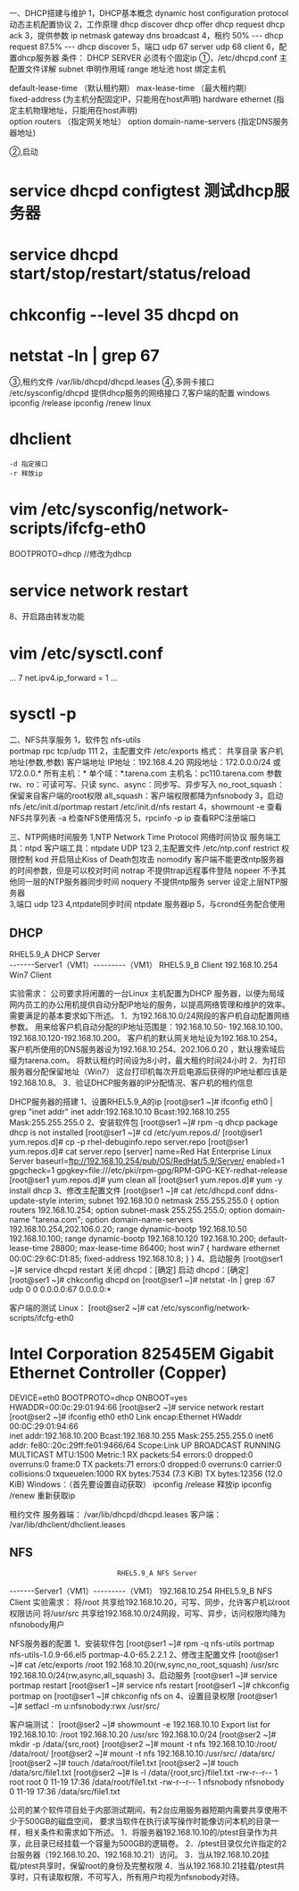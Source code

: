 一、DHCP搭建与维护
1，DHCP基本概念
	dynamic host configuration protocol 动态主机配置协议
2，工作原理
	dhcp discover
	dhcp offer
	dhcp request
	dhcp ack
3，提供参数
	ip netmask gateway dns broadcast
4，租约
	50%   --- dhcp request
	87.5% --- dhcp discover
5，端口
	udp 67  server
	udp 68  client
6，配置dhcp服务器
条件：
DHCP SERVER 必须有个固定ip
①，/etc/dhcpd.conf 主配置文件详解
subnet 		申明作用域
range  		地址池
host   		绑定主机

default-lease-time  （默认租约期）
max-lease-time      （最大租约期）	        
fixed-address        (为主机分配固定IP，只能用在host声明)	
hardware   ethernet  (指定主机物理地址，只能用在host声明)	
option  routers        （指定网关地址）
option  domain-name-servers    (指定DNS服务器地址)

②,启动
# service dhcpd configtest	测试dhcp服务器
# service dhcpd start/stop/restart/status/reload
# chkconfig --level 35 dhcpd on
# netstat -ln | grep 67
③,租约文件
/var/lib/dhcpd/dhcpd.leases
④,多网卡接口
/etc/sysconfig/dhcpd	提供dhcp服务的网络接口
7,客户端的配置
windows
	ipconfig /release
	ipconfig /renew
linux
# dhclient
	-d 指定接口
	-r 释放ip
# vim /etc/sysconfig/network-scripts/ifcfg-eth0
BOOTPROTO=dhcp   		//修改为dhcp
# service network restart
8、开启路由转发功能
# vim /etc/sysctl.conf 
...
  7 net.ipv4.ip_forward = 1
...
# sysctl -p

二、NFS共享服务
1，软件包
	nfs-utils	
	portmap	rpc  tcp/udp 111
2，主配置文件
	/etc/exports
格式：
共享目录	 客户机地址(参数,参数)
客户端地址
	IP地址：192.168.4.20
	网段地址：172.0.0.0/24 或 172.0.0.*
	所有主机：*
	单个域：*.tarena.com 
	主机名：pc110.tarena.com
参数
	rw、ro：可读可写、只读
	sync、async：同步写、异步写入
	no_root_squash：保留来自客户端的root权限
	all_squash：客户端权限都降为nfsnobody
3，启动nfs
	/etc/init.d/portmap restart
	/etc/init.d/nfs restart
4，showmount	
	-e	查看NFS共享列表
	-a	检查NFS使用情况
5，rpcinfo -p ip	查看RPC注册端口

三、NTP网络时间服务
1,NTP Network Time Protocol   网络时间协议
服务端工具：ntpd
客户端工具：ntpdate
UDP 123
2,主配置文件
/etc/ntp.conf
restrict	    权限控制
      kod	         开启阻止Kiss of Death包攻击
      nomodify    客户端不能更改ntp服务器的时间参数，但是可以校对时间
      notrap        不提供trap远程事件登陆
      nopeer        不予其他同一层的NTP服务器同步时间
     noquery       不提供ntp服务	
server	    设定上层NTP服务器	
3,端口
	udp 123
4,ntpdate同步时间
	ntpdate 服务器ip
5，与crond任务配合使用

## DHCP
RHEL5.9_A  DHCP Server	
-------Server1（VM1）---------（VM1） RHEL5.9_B  Client
      192.168.10.254                                   Win7  	 Client

实验需求：
公司要求将闲置的一台Linux 主机配置为DHCP 服务器，以便为局域网内员工的办公用机提供自动分配IP地址的服务，以提高网络管理和维护的效率。需要满足的基本要求如下所述。
1．为192.168.10.0/24网段的客户机自动配置网络参数。
	用来给客户机自动分配的IP地址范围是：192.168.10.50-	192.168.10.100、192.168.10.120-192.168.10.200。
	客户机的默认网关地址设为192.168.10.254。
	客户机所使用的DNS服务器设为192.168.10.254、202.106.0.20	，默认搜索域后缀为tarena.com。
	将默认租约时间设为8小时，最大租约时间24小时
2．为打印服务器分配保留地址（Win7）
	这台打印机每次开启电源后获得的IP地址都应该是192.168.10.8。
3．验证DHCP服务器的IP分配情况、客户机的租约信息

DHCP服务器的搭建
1、设置RHEL5.9_A的ip
[root@ser1 ~]# ifconfig eth0 | grep "inet addr"
          inet addr:192.168.10.10  Bcast:192.168.10.255  Mask:255.255.255.0
2、安装软件包
[root@ser1 ~]# rpm -q dhcp
package dhcp is not installed
[root@ser1 ~]# cd /etc/yum.repos.d/
[root@ser1 yum.repos.d]# cp -p rhel-debuginfo.repo server.repo
[root@ser1 yum.repos.d]# cat server.repo 
[server]
name=Red Hat Enterprise Linux Server 
baseurl=ftp://192.168.10.254/pub/OS/RedHat/5.9/Server/
enabled=1
gpgcheck=1
gpgkey=file:///etc/pki/rpm-gpg/RPM-GPG-KEY-redhat-release
[root@ser1 yum.repos.d]# yum clean all
[root@ser1 yum.repos.d]# yum -y install dhcp
3、修改主配置文件
[root@ser1 ~]# cat /etc/dhcpd.conf 
ddns-update-style interim;
subnet 192.168.10.0 netmask 255.255.255.0 {
        option routers                  192.168.10.254;
        option subnet-mask              255.255.255.0;
        option domain-name              "tarena.com";
        option domain-name-servers      192.168.10.254,202.106.0.20;
        range dynamic-bootp 192.168.10.50 192.168.10.100;
        range dynamic-bootp 192.168.10.120 192.168.10.200;
        default-lease-time 28800;
        max-lease-time 86400;
        host win7 {
                hardware ethernet 00:0C:29:6C:D1:85;
                fixed-address 192.168.10.8;
        }
}
4、启动服务
[root@ser1 ~]# service dhcpd restart
关闭 dhcpd：[确定]
启动 dhcpd：[确定]
[root@ser1 ~]# chkconfig dhcpd on
[root@ser1 ~]# netstat -ln | grep :67
udp        0      0 0.0.0.0:67                  0.0.0.0:*

客户端的测试
Linux：
[root@ser2 ~]# cat /etc/sysconfig/network-scripts/ifcfg-eth0
# Intel Corporation 82545EM Gigabit Ethernet Controller (Copper)
DEVICE=eth0
BOOTPROTO=dhcp
ONBOOT=yes
HWADDR=00:0c:29:01:94:66
[root@ser2 ~]# service network restart
[root@ser2 ~]# ifconfig eth0
eth0      Link encap:Ethernet  HWaddr 00:0C:29:01:94:66  
          inet addr:192.168.10.200  Bcast:192.168.10.255  Mask:255.255.255.0
          inet6 addr: fe80::20c:29ff:fe01:9466/64 Scope:Link
          UP BROADCAST RUNNING MULTICAST  MTU:1500  Metric:1
          RX packets:54 errors:0 dropped:0 overruns:0 frame:0
          TX packets:71 errors:0 dropped:0 overruns:0 carrier:0
          collisions:0 txqueuelen:1000 
          RX bytes:7534 (7.3 KiB)  TX bytes:12356 (12.0 KiB)
Windows：（首先要设置自动获取）
	ipconfig /release	释放ip
	ipconfig /renew	重新获取ip

租约文件
服务器端： /var/lib/dhcpd/dhcpd.leases
客户端：    /var/lib/dhclient/dhclient.leases 

## NFS
		              	       RHEL5.9_A NFS Server
-------Server1（VM1）---------（VM1） 
          192.168.10.254                     RHEL5.9_B  NFS Client
实验需求：
将/root 共享给192.168.10.20，可写、同步，允许客户机以root权限访问
将/usr/src 共享给192.168.10.0/24网段，可写、异步，访问权限均降为nfsnobody用户

NFS服务器的配置
1、安装软件包
[root@ser1 ~]# rpm -q nfs-utils portmap
nfs-utils-1.0.9-66.el5
portmap-4.0-65.2.2.1
2、修改主配置文件
[root@ser1 ~]# cat /etc/exports
/root   192.168.10.20(rw,sync,no_root_squash)
/usr/src        192.168.10.0/24(rw,async,all_squash)
3、启动服务
[root@ser1 ~]# service portmap restart
[root@ser1 ~]# service nfs restart
[root@ser1 ~]# chkconfig portmap on
[root@ser1 ~]# chkconfig nfs on
4、设置目录权限
[root@ser1 ~]# setfacl -m u:nfsnobody:rwx /usr/src/

客户端测试：
[root@ser2 ~]# showmount -e 192.168.10.10
Export list for 192.168.10.10:
/root    192.168.10.20
/usr/src 192.168.10.0/24
[root@ser2 ~]# mkdir -p /data/{src,root}
[root@ser2 ~]# mount -t nfs 192.168.10.10:/root/ /data/root/
[root@ser2 ~]# mount -t nfs 192.168.10.10:/usr/src/ /data/src/
[root@ser2 ~]# touch /data/root/file1.txt
[root@ser2 ~]# touch /data/src/file1.txt
[root@ser2 ~]# ls -l /data/{root,src}/file1.txt
-rw-r--r-- 1 root      root      0 11-19 17:36 /data/root/file1.txt
-rw-r--r-- 1 nfsnobody nfsnobody 0 11-19 17:36 /data/src/file1.txt



公司的某个软件项目处于内部测试期间，有2台应用服务器短期内需要共享使用不少于500GB的磁盘空间，
要求当软件在执行读写操作时能像访问本机的目录一样，相关条件和需求如下所述。
1．将服务器192.168.10.10的/ptest目录作为共享，此目录已经挂载一个容量为500GB的逻辑卷。
2．/ptest目录仅允许指定的2台服务器（192.168.10.20、192.168.10.21）访问。
3．当从192.168.10.20挂载/ptest共享时，保留root的身份及完整权限
4．当从192.168.10.21挂载/ptest共享时，只有读取权限，不可写入，所有用户均视为nfsnobody对待。




